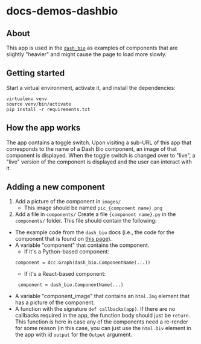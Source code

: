 # docs-demos-dashbio

## About

This app is used in the [`dash_bio`](https://dash.plot.ly/dash-bio) as
examples of components that are slightly "heavier" and might cause the
page to load more slowly.

## Getting started

Start a virtual environment, activate it, and install the dependencies:

```
virtualenv venv
source venv/bin/activate
pip install -r requirements.txt
```

## How the app works

The app contains a toggle switch. Upon visiting a sub-URL of this app
that corresponds to the name of a Dash Bio component, an image of that
component is displayed. When the toggle switch is changed over to
"live", a "live" version of the component is displayed and the user
can interact with it.

## Adding a new component
1. Add a picture of the component in `images/`
	* This image should be named `pic_{component name}.png`
2. Add a file in `components/`
Create a file `{component name}.py` in the
`components/` folder. This file should contain the following:
* The example code from the `dash_bio` docs (i.e., the code for the
  component that is found on [this
  page](https://dash.plot.ly/dash-bio)).
* A variable "component" that contains the component.
  * If it's a Python-based component:
   ```
  component = dcc.Graph(dash_bio.ComponentName(...))
  ```
    * If it's a React-based component:
   ```
    component = dash_bio.ComponentName(...)
  ```
* A variable "component_image" that contains an `html.Img` element
  that has a picture of the component.
* A function with the signature `def callbacks(app)`. If there are no
  callbacks required in the app, the function body should just be
  `return`. This function is here in case any of the components need a
  re-render for some reason (in this case, you can just use the
  `html.Div` element in the app with id `output` for the `Output`
  argument.